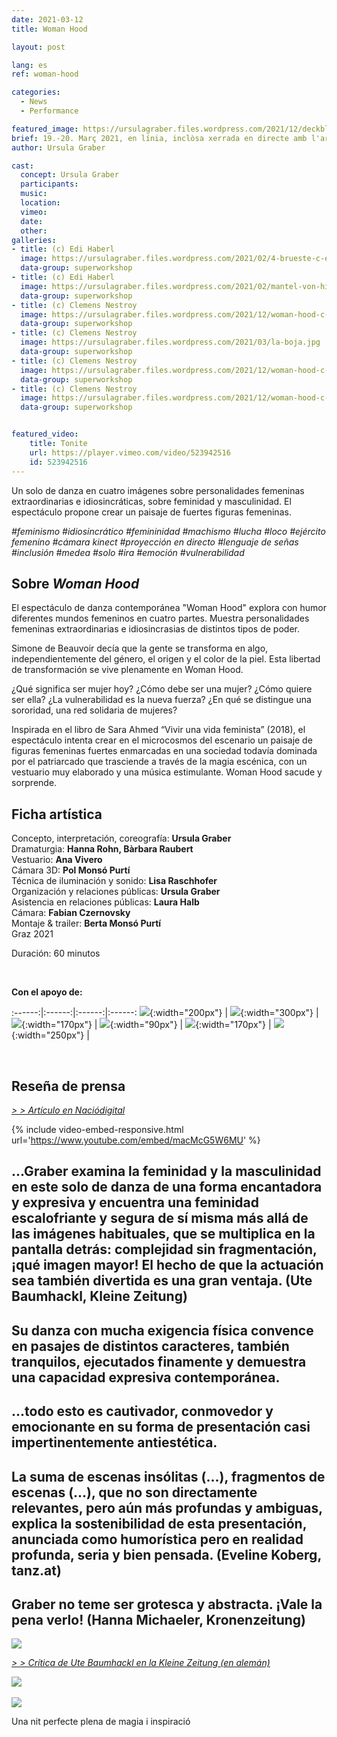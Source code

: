 ```yaml
---
date: 2021-03-12
title: Woman Hood

layout: post

lang: es
ref: woman-hood

categories:
  - News
  - Performance

featured_image: https://ursulagraber.files.wordpress.com/2021/12/deckblatt.jpg?w=500&fit=crop
brief: 19.-20. Març 2021, en línia, inclòsa xerrada en directe amb l'artista
author: Ursula Graber

cast:
  concept: Ursula Graber
  participants:
  music:
  location:
  vimeo:
  date:
  other:
galleries:
- title: (c) Edi Haberl
  image: https://ursulagraber.files.wordpress.com/2021/02/4-brueste-c-edi-haberl-7_1.jpg?w=1024&fit=crop
  data-group: superworkshop
- title: (c) Edi Haberl
  image: https://ursulagraber.files.wordpress.com/2021/02/mantel-von-hinten-c-edi-haberl-15_1.jpg?w=1024&fit=crop
  data-group: superworkshop
- title: (c) Clemens Nestroy
  image: https://ursulagraber.files.wordpress.com/2021/12/woman-hood-c-clemens-nestroy-10_small.jpg
  data-group: superworkshop
- title: (c) Clemens Nestroy
  image: https://ursulagraber.files.wordpress.com/2021/03/la-boja.jpg
  data-group: superworkshop
- title: (c) Clemens Nestroy
  image: https://ursulagraber.files.wordpress.com/2021/12/woman-hood-c-clemens-nestroy-7.jpg
  data-group: superworkshop
- title: (c) Clemens Nestroy
  image: https://ursulagraber.files.wordpress.com/2021/12/woman-hood-c-clemens-nestroy-18.jpg
  data-group: superworkshop


featured_video:
    title: Tonite
    url: https://player.vimeo.com/video/523942516
    id: 523942516
---
```

Un solo de danza en cuatro imágenes sobre personalidades femeninas extraordinarias e idiosincráticas, sobre feminidad y masculinidad. El espectáculo propone crear un paisaje de fuertes figuras femeninas.


*#feminismo #idiosincrático #femininidad #machismo #lucha #loco #ejército femenino #cámara kinect #proyección en directo #lenguaje de señas #inclusión #medea #solo #ira #emoción #vulnerabilidad*



<!--plop-->

## Sobre *Woman Hood*

El espectáculo de danza contemporánea "Woman Hood" explora con humor diferentes mundos femeninos en cuatro partes. Muestra personalidades femeninas extraordinarias e idiosincrasias de distintos tipos de poder.

Simone de Beauvoir decía que la gente se transforma en algo, independientemente del género, el origen y el color de la piel. Esta libertad de transformación se vive plenamente en Woman Hood.

¿Qué significa ser mujer hoy? ¿Cómo debe ser una mujer? ¿Cómo quiere ser ella? ¿La vulnerabilidad es la nueva fuerza? ¿En qué se distingue una sororidad, una red solidaria de mujeres?

Inspirada en el libro de Sara Ahmed “Vivir una vida feminista” (2018), el espectáculo intenta crear en el microcosmos del escenario un paisaje de figuras femeninas fuertes enmarcadas en una sociedad todavía dominada por el patriarcado que trasciende a través de la magia escénica, con un vestuario muy elaborado y una música estimulante. Woman Hood sacude y sorprende.




<!--plop-->


## Ficha artística


Concepto, interpretación, coreografía: 	**Ursula Graber**<br>
Dramaturgia:	**Hanna Rohn, Bàrbara Raubert**<br>
Vestuario:	**Ana Vivero**<br>
Cámara 3D: **Pol Monsó Purtí**<br>
Técnica de iluminación y sonido:	**Lisa Raschhofer**<br>
Organización y relaciones públicas:	**Ursula Graber**<br>
Asistencia en relaciones públicas:   **Laura Halb**<br>
Cámara: **Fabian Czernovsky**<br>
Montaje & trailer: **Berta Monsó Purtí**<br>
Graz 2021

Duración: 60 minutos


<br />

**Con el apoyo de:**


:------:|:------:|:------:|:------:
![]({{site.url}}/images/logograz.png){:width="200px"} | ![]({{site.url}}/images/logobund.png){:width="300px"} | ![]({{site.url}}/images/logodat.png){:width="170px"} | ![]({{site.url}}/images/logokristallwerk.png){:width="90px"} | ![]({{site.url}}/images/logolaut.png){:width="170px"} | ![]({{site.url}}/images/logo_ccter_sw2.png){:width="250px"} |


<br />


## Reseña de prensa


*[> > Artículo en Naciódigital](https://www.naciodigital.cat/baixmontseny/noticia/15991/ballarina-coreografa-ursula-graber-posa-escena-woman-hood)<br />*


{% include video-embed-responsive.html url='https://www.youtube.com/embed/macMcG5W6MU' %}



## ...Graber examina la feminidad y la masculinidad en este solo de danza de una forma encantadora y expresiva y encuentra una feminidad escalofriante y segura de sí misma más allá de las imágenes habituales, que se multiplica en la pantalla detrás: complejidad sin fragmentación, ¡qué imagen mayor! El hecho de que la actuación sea también divertida es una gran ventaja. (Ute Baumhackl, Kleine Zeitung)

## Su danza con mucha exigencia física convence en pasajes de distintos caracteres, también tranquilos, ejecutados finamente y demuestra una capacidad expresiva contemporánea.

## ...todo esto es cautivador, conmovedor y emocionante en su forma de presentación casi impertinentemente antiestética.

## La suma de escenas insólitas (...), fragmentos de escenas (...), que no son directamente relevantes, pero aún más profundas y ambiguas, explica la sostenibilidad de esta presentación, anunciada como humorística pero en realidad profunda, seria y bien pensada. (Eveline Koberg, tanz.at)

## Graber no teme ser grotesca y abstracta. ¡Vale la pena verlo! (Hanna Michaeler, Kronenzeitung)




<div class="long-center-image">
	<a href="https://ursulagraber.files.wordpress.com/2021/06/1-kleine-zeitung_neu_schon.jpg" title="" class="js-smartPhoto" data-caption="" data-id="" data-group="">
		<img src="https://ursulagraber.files.wordpress.com/2021/06/1-kleine-zeitung_neu_schon.jpg"/>
	</a>
</div>

*[> > Crítica de Ute Baumhackl en la Kleine Zeitung (en alemán)](https://www.kleinezeitung.at/kultur/festspiele/5952977/Selbstbewusste-Weiblichkeit-die-kratzt-und-Spass-macht)*


<div class="long-center-image">
	 	<a href="https://www.tanz.at/index.php/kritiken/kritiken-2021/2443-ursula-graber-woman-hood" title="" data-caption="" data-id="" data-group="">
	 		<img src="https://ursulagraber.files.wordpress.com/2021/12/woman-hood-tanz.at-mit-hinweis2.png"/>
	 	</a>
	 </div>

<br>


   <div class="long-center-image">
   	<a href="https://ursulagraber.files.wordpress.com/2021/06/4-kronenzeitung-woman-hood.png" title="" class="js-smartPhoto" data-caption="" data-id="" data-group="">
   		<img src="https://ursulagraber.files.wordpress.com/2021/06/4-kronenzeitung-woman-hood.png"/>
   	</a>
   </div>




<!--plop-->

Una nit perfecte plena de magia i inspiració<br />


<!--[![Totem](https://i.vimeocdn.com/video/746500438_640.jpg)](https://player.vimeo.com/video/306702195)-->
